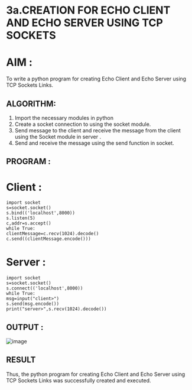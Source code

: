 # 3a.CREATION FOR ECHO CLIENT AND ECHO SERVER USING TCP SOCKETS
# AIM :
To write a python program for creating Echo Client and Echo Server using TCP
Sockets Links.
## ALGORITHM:
1. Import the necessary modules in python
2. Create a socket connection to using the socket module.
3. Send message to the client and receive the message from the client using the Socket module in
 server .
4. Send and receive the message using the send function in socket.
## PROGRAM :

# Client :
```
import socket
s=socket.socket()
s.bind(('localhost',8000))
s.listen(5)
c,addr=s.accept()
while True:
clientMessage=c.recv(1024).decode()
c.send((clientMessage.encode()))
```
# Server :
```
import socket
s=socket.socket()
s.connect(('localhost',8000))
while True:
msg=input("client>")
s.send(msg.encode())
print("server>",s.recv(1024).decode())

```

## OUTPUT :

![image](https://github.com/Gayathriraj18/3a.Sockets_Creation_for_Echo_Client_and_Echo_Server/assets/94154854/0b0b5f5e-f166-42fa-8884-e48197d2e1cb)

## RESULT
Thus, the python program for creating Echo Client and Echo Server using TCP Sockets Links 
was successfully created and executed.
